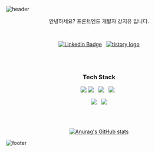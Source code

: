![header](https://capsule-render.vercel.app/api?type=waving&color=7F7FD5&text=Alliswell&height=200&fontSize=90&fontColor=ffffff)

<div align="center">

안녕하세요?
프론트엔드 개발자 강지유 입니다.

<br/>

[![Linkedin Badge](https://img.shields.io/badge/-LinkedIn-blue?style=flat&logo=Linkedin&logoColor=white&link=https://www.linkedin.com/in/%EC%A7%80%EC%9C%A0-%EA%B0%95-6a43b4285/)](https://www.linkedin.com/in/%EC%A7%80%EC%9C%A0-%EA%B0%95-6a43b4285/) &nbsp;
<a href="https://syg0629.tistory.com/" target="_blank">
  <img src="https://img.shields.io/badge/Tistory-000000?style=flat&logo=tistory&logoColor=white" alt="tistory logo"  />
</a>

<br/>
<br/>

### Tech Stack
<p>
  <img src="https://img.shields.io/badge/JavaScript-gray?style=flat&logo=JavaScript&logoColor=F7DF1E"/>
  <img src="https://img.shields.io/badge/TypeScript-3178C6?style=flat&logo=TypeScript&logoColor=white"/>&nbsp;&nbsp;
  <img src="https://img.shields.io/badge/React-white?style=flat&logo=React&logoColor=61DAFB"/>&nbsp;&nbsp;
  <img src="https://img.shields.io/badge/Next.js-white?style=flat&logo=nextdotjs&logoColor=000000"/>&nbsp;&nbsp;
<p>
  <img src="https://img.shields.io/badge/-C%23-9179E4?style=flat&logo=Csharp&logoColor=9179E4"/>&nbsp;&nbsp;
  <img src="https://img.shields.io/badge/MSSQL-CC2927?style=flat&logo=microsoftsqlserver&logoColor=white"/>
</p>

<br/>
<br/>

[![Anurag's GitHub stats](https://github-readme-stats.vercel.app/api?username=syg0629&show_icons=true&theme=tokyonight)](https://github.com/anuraghazra/github-readme-stats)

</div>

![footer](https://capsule-render.vercel.app/api?section=footer&type=waving&color=7F7FD5)
